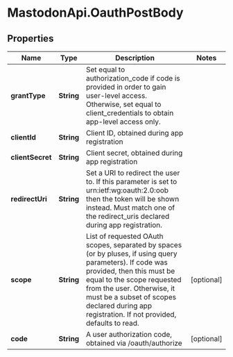 # MastodonApi.OauthPostBody

## Properties

Name | Type | Description | Notes
------------ | ------------- | ------------- | -------------
**grantType** | **String** | Set equal to authorization_code if code is provided in order to gain user-level access. Otherwise, set equal to client_credentials to obtain app-level access only. | 
**clientId** | **String** | Client ID, obtained during app registration | 
**clientSecret** | **String** | Client secret, obtained during app registration | 
**redirectUri** | **String** | Set a URI to redirect the user to. If this parameter is set to urn:ietf:wg:oauth:2.0:oob then the token will be shown instead. Must match one of the redirect_uris declared during app registration. | 
**scope** | **String** |  List of requested OAuth scopes, separated by spaces (or by pluses, if using query parameters). If code was provided, then this must be equal to the scope requested from the user. Otherwise, it must be a subset of scopes declared during app registration. If not provided, defaults to read. | [optional] 
**code** | **String** | A user authorization code, obtained via /oauth/authorize | [optional] 


